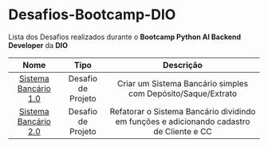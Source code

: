 # Desafios-Bootcamp-DIO
Lista dos Desafios realizados durante o **Bootcamp Python AI Backend Developer** da **DIO**

| Nome   | Tipo       | Descrição                           |
| :----------: | :---------: | :----------------------------------:|
| [Sistema Bancário 1.0](https://github.com/felipetaranto/Desafios-Bootcamp-DIO/blob/main/Sistema%20Banc%C3%A1rio/sistemaBancario.py) | Desafio de Projeto | Criar um Sistema Bancário simples com Depósito/Saque/Extrato |
| [Sistema Bancário 2.0](https://github.com/felipetaranto/Desafios-Bootcamp-DIO/blob/main/Sistema%20Banc%C3%A1rio/sistemaBancario_v2.py) | Desafio de Projeto | Refatorar o Sistema Bancário dividindo em funções e adicionando cadastro de Cliente e CC |


